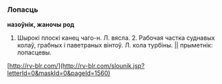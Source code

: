 ### Лопасць
**назоўнік, жаночы род**

1. Шырокі плоскі канец чаго-н. Л. вясла. 2. Рабочая частка суднавых колаў, грабных і паветраных вінтоў. Л. кола турбіны. || прыметнік: лопасцевы.

<a rel="author">[http://rv-blr.com/](http://rv-blr.com/slounik.jsp?letterId=0&maskId=0&pageId=1560)</a>
